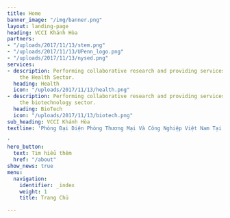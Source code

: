 ```yaml
---
title: Home
banner_image: "/img/banner.png"
layout: landing-page
heading: VCCI Khánh Hòa
partners:
- "/uploads/2017/11/13/stem.png"
- "/uploads/2017/11/13/UPenn_logo.png"
- "/uploads/2017/11/13/nysed.png"
services:
- description: Performing collaborative research and providing services to support
    the Health Sector.
  heading: Health
  icon: "/uploads/2017/11/13/health.png"
- description: Performing collaborative research and providing services to support
    the biotechnology sector.
  heading: BioTech
  icon: "/uploads/2017/11/13/biotech.png"
sub_heading: VCCI Khánh Hòa
textline: 'Phòng Đại Diện Phòng Thương Mại Và Công Nghiệp Việt Nam Tại Khánh Hoà

'
hero_button:
  text: Tìm hiểu thêm
  href: "/about"
show_news: true
menu:
  navigation:
    identifier: _index
    weight: 1
    title: Trang Chủ

---
```

